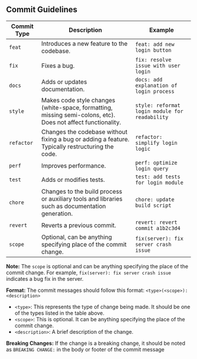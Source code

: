 ## Commit Guidelines

| Commit Type | Description | Example |
|-------------|-------------|---------|
| `feat` | Introduces a new feature to the codebase. | `feat: add new login button` |
| `fix` | Fixes a bug. | `fix: resolve issue with user login` |
| `docs` | Adds or updates documentation. | `docs: add explanation of login process` |
| `style` | Makes code style changes (white-space, formatting, missing semi-colons, etc). Does not affect functionality. | `style: reformat login module for readability` |
| `refactor` | Changes the codebase without fixing a bug or adding a feature. Typically restructuring the code. | `refactor: simplify login logic` |
| `perf` | Improves performance. | `perf: optimize login query` |
| `test` | Adds or modifies tests. | `test: add tests for login module` |
| `chore` | Changes to the build process or auxiliary tools and libraries such as documentation generation. | `chore: update build script` |
| `revert` | Reverts a previous commit. | `revert: revert commit a1b2c3d4` |
| `scope` | Optional, can be anything specifying place of the commit change. | `fix(server): fix server crash issue` |

**Note:** The `scope` is optional and can be anything specifying the place of the commit change. For example, `fix(server): fix server crash issue` indicates a bug fix in the server.

**Format:** The commit messages should follow this format: `<type>(<scope>): <description>`

- `<type>`: This represents the type of change being made. It should be one of the types listed in the table above.
- `<scope>`: This is optional. It can be anything specifying the place of the commit change.
- `<description>`: A brief description of the change.

**Breaking Changes:** If the change is a breaking change, it should be noted as `BREAKING CHANGE:` in the body or footer of the commit message
